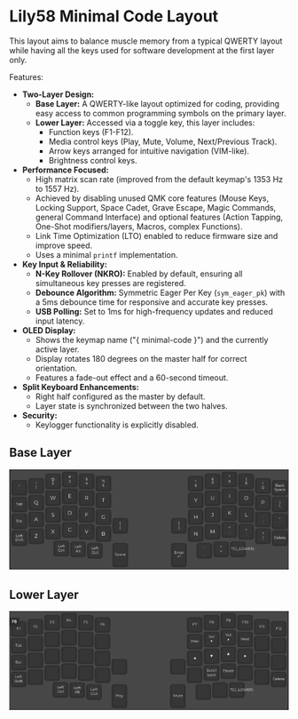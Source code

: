 # Lily58 Minimal Code Layout

This layout aims to balance muscle memory from a typical QWERTY layout while
having all the keys used for software development at the first layer only.

Features:

- **Two-Layer Design:**
  - **Base Layer:** A QWERTY-like layout optimized for coding, providing easy
    access to common programming symbols on the primary layer.
  - **Lower Layer:** Accessed via a toggle key, this layer includes:
    - Function keys (F1-F12).
    - Media control keys (Play, Mute, Volume, Next/Previous Track).
    - Arrow keys arranged for intuitive navigation (VIM-like).
    - Brightness control keys.
- **Performance Focused:**
  - High matrix scan rate (improved from the default keymap's 1353 Hz to 1557
    Hz).
  - Achieved by disabling unused QMK core features (Mouse Keys, Locking Support,
    Space Cadet, Grave Escape, Magic Commands, general Command Interface) and
    optional features (Action Tapping, One-Shot modifiers/layers, Macros,
    complex Functions).
  - Link Time Optimization (LTO) enabled to reduce firmware size and improve
    speed.
  - Uses a minimal `printf` implementation.
- **Key Input & Reliability:**
  - **N-Key Rollover (NKRO):** Enabled by default, ensuring all simultaneous key
    presses are registered.
  - **Debounce Algorithm:** Symmetric Eager Per Key (`sym_eager_pk`) with a 5ms
    debounce time for responsive and accurate key presses.
  - **USB Polling:** Set to 1ms for high-frequency updates and reduced input
    latency.
- **OLED Display:**
  - Shows the keymap name ("{ minimal-code }") and the currently active layer.
  - Display rotates 180 degrees on the master half for correct orientation.
  - Features a fade-out effect and a 60-second timeout.
- **Split Keyboard Enhancements:**
  - Right half configured as the master by default.
  - Layer state is synchronized between the two halves.
- **Security:**
  - Keylogger functionality is explicitly disabled.

## Base Layer

![Base Layer](../../../../.github/images/base.png)

## Lower Layer

![Lower Layer](../../../../.github/images/lower.png)
